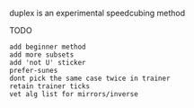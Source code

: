 duplex is an experimental speedcubing method

TODO

    add beginner method
    add more subsets
    add 'not U' sticker
    prefer-sunes
    dont pick the same case twice in trainer
    retain trainer ticks
    vet alg list for mirrors/inverse
